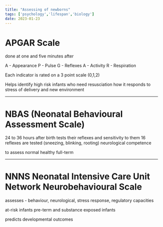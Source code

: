 ```yaml
---
title: "Assessing of newborns"
tags: ['psychology','lifespan','biology']
date: 2023-01-23
---
```



# APGAR Scale

done at one and five minutes after 

A - Appearance
P - Pulse
G - Reflexes
A - Activity
R - Respiration

Each indicator is rated on a 3 point scale (0,1,2)

Helps identify high risk infants who need resusciation
how it responds to stress of delivery and new environment

---

# NBAS (Neonatal Behavioural Assessment Scale)

24 to 36 hours after birth 
tests their reflexes and sensitivity to them
16 reflexes are tested (sneezing, blinking, rooting)
neurological competence

to assess normal healthy full-term

---

# NNNS Neonatal Intensive Care Unit Network Neurobehavioural Scale

assesses - behaviour, neurological, stress response, regulatory capacities

at-risk infants
pre-term and substance exposed infants

predicts developmental outcomes 


